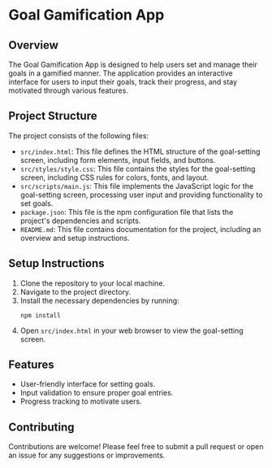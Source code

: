 # Goal Gamification App

## Overview
The Goal Gamification App is designed to help users set and manage their goals in a gamified manner. The application provides an interactive interface for users to input their goals, track their progress, and stay motivated through various features.

## Project Structure
The project consists of the following files:

- `src/index.html`: This file defines the HTML structure of the goal-setting screen, including form elements, input fields, and buttons.
- `src/styles/style.css`: This file contains the styles for the goal-setting screen, including CSS rules for colors, fonts, and layout.
- `src/scripts/main.js`: This file implements the JavaScript logic for the goal-setting screen, processing user input and providing functionality to set goals.
- `package.json`: This file is the npm configuration file that lists the project's dependencies and scripts.
- `README.md`: This file contains documentation for the project, including an overview and setup instructions.

## Setup Instructions
1. Clone the repository to your local machine.
2. Navigate to the project directory.
3. Install the necessary dependencies by running:
   ```
   npm install
   ```
4. Open `src/index.html` in your web browser to view the goal-setting screen.

## Features
- User-friendly interface for setting goals.
- Input validation to ensure proper goal entries.
- Progress tracking to motivate users.

## Contributing
Contributions are welcome! Please feel free to submit a pull request or open an issue for any suggestions or improvements.